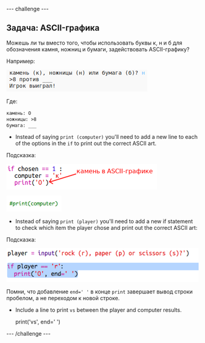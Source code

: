 \--- challenge \---

## Задача: ASCII-графика

Можешь ли ты вместо того, чтобы использовать буквы к, н и б для обозначения камня, ножниц и бумаги, задействовать ASCII-графику?

Например:

![снимок экрана](images/rps-ascii-challenge.png)

Где:

    камень: O
    ножницы: >8
    бумага: ___
    

+ Instead of saying `print (computer)` you'll need to add a new line to each of the options in the `if` to print out the correct ASCII art. 

Подсказка:

![снимок экрана](images/rps-ascii-rock.png)

![снимок экрана](images/rps-comment-computer.png)

+ Instead of saying `print (player)` you'll need to add a new if statement to check which item the player chose and print out the correct ASCII art:

Подсказка:

![снимок экрана](images/rps-player-ascii.png)

Помни, что добавление `end=' '` в конце `print` завершает вывод строки пробелом, а не переходом к новой строке.

+ Include a line to print `vs` between the player and computer results.

    print('vs', end=' ')
    

\--- /challenge \---